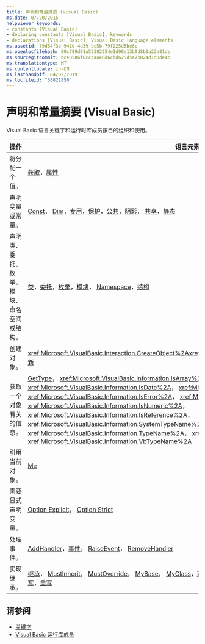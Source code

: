 ```yaml
---
title: 声明和常量摘要 (Visual Basic)
ms.date: 07/20/2015
helpviewer_keywords:
- constants [Visual Basic]
- declaring constants [Visual Basic], keywords
- declarations [Visual Basic], Visual Basic language elements
ms.assetid: 79d64f3e-941d-4d39-bc5b-79f225d5be6e
ms.openlocfilehash: 00c789d01a55382254e1d90a13b9d8b0a23a81de
ms.sourcegitcommit: bce0586f0cccaae6d6cbd625d5a7b824d1d3de4b
ms.translationtype: MT
ms.contentlocale: zh-CN
ms.lasthandoff: 04/02/2019
ms.locfileid: "58821850"
---
```

# <a name="declarations-and-constants-summary-visual-basic"></a>声明和常量摘要 (Visual Basic)
Visual Basic 语言关键字和运行时库成员按目的组织和使用。  
  
|操作|语言元素|  
|------------|----------------------|  
|将分配一个值。|[获取](../../../visual-basic/language-reference/statements/get-statement.md)，[属性](../../../visual-basic/language-reference/statements/property-statement.md)|  
|声明变量或常量。|[Const](../../../visual-basic/language-reference/statements/const-statement.md)， [Dim](../../../visual-basic/language-reference/statements/dim-statement.md)，[专用](../../../visual-basic/language-reference/modifiers/private.md)，[保护](../../../visual-basic/language-reference/modifiers/protected.md)，[公共](../../../visual-basic/language-reference/modifiers/public.md)，[阴影](../../../visual-basic/language-reference/modifiers/shadows.md)， [共享](../../../visual-basic/language-reference/modifiers/shared.md)，[静态](../../../visual-basic/language-reference/modifiers/static.md)|  
|声明类、 委托、 枚举、 模块、 命名空间或结构。|[类](../../../visual-basic/language-reference/statements/class-statement.md)，[委托](../../../visual-basic/language-reference/statements/delegate-statement.md)，[枚举](../../../visual-basic/language-reference/statements/enum-statement.md)，[模块](../../../visual-basic/language-reference/statements/module-statement.md)， [Namespace](../../../visual-basic/language-reference/statements/namespace-statement.md)，[结构](../../../visual-basic/language-reference/statements/structure-statement.md)|  
|创建对象。|<xref:Microsoft.VisualBasic.Interaction.CreateObject%2A><xref:Microsoft.VisualBasic.Interaction.GetObject%2A>，[新](../../../visual-basic/language-reference/operators/new-operator.md)|  
|获取一个对象有关的信息。|[GetType](../../../visual-basic/language-reference/operators/gettype-operator.md)， <xref:Microsoft.VisualBasic.Information.IsArray%2A>， <xref:Microsoft.VisualBasic.Information.IsDate%2A>， <xref:Microsoft.VisualBasic.Information.IsDBNull%2A>， <xref:Microsoft.VisualBasic.Information.IsError%2A>， <xref:Microsoft.VisualBasic.Information.IsNothing%2A>， <xref:Microsoft.VisualBasic.Information.IsNumeric%2A>， <xref:Microsoft.VisualBasic.Information.IsReference%2A>， <xref:Microsoft.VisualBasic.Information.SystemTypeName%2A>， <xref:Microsoft.VisualBasic.Information.TypeName%2A>， <xref:Microsoft.VisualBasic.Information.VarType%2A>， <xref:Microsoft.VisualBasic.Information.VbTypeName%2A>|  
|引用当前对象。|[Me](../../../visual-basic/programming-guide/program-structure/me-my-mybase-and-myclass.md)|  
|需要显式声明变量。|[Option Explicit](../../../visual-basic/language-reference/statements/option-explicit-statement.md)， [Option Strict](../../../visual-basic/language-reference/statements/option-strict-statement.md)|  
|处理事件。|[AddHandler](../../../visual-basic/language-reference/statements/addhandler-statement.md)，[事件](../../../visual-basic/language-reference/statements/event-statement.md)， [RaiseEvent](../../../visual-basic/language-reference/statements/raiseevent-statement.md)， [RemoveHandler](../../../visual-basic/language-reference/statements/removehandler-statement.md)|  
|实现继承。|[继承](../../../visual-basic/language-reference/statements/inherits-statement.md)， [MustInherit](../../../visual-basic/language-reference/modifiers/mustinherit.md)， [MustOverride](../../../visual-basic/language-reference/modifiers/mustoverride.md)， [MyBase](../../../visual-basic/programming-guide/language-features/objects-and-classes/inheritance-basics.md)， [MyClass](../../../visual-basic/programming-guide/language-features/objects-and-classes/inheritance-basics.md)，[新](../../../visual-basic/language-reference/operators/new-operator.md)，[NotInheritable](../../../visual-basic/language-reference/modifiers/notinheritable.md)， [NotOverridable](../../../visual-basic/language-reference/modifiers/notoverridable.md)，[重载](../../../visual-basic/language-reference/modifiers/overloads.md)，[可重写](../../../visual-basic/language-reference/modifiers/overridable.md)，[重写](../../../visual-basic/language-reference/modifiers/overrides.md)|  
  
## <a name="see-also"></a>请参阅

- [关键字](../../../visual-basic/language-reference/keywords/index.md)
- [Visual Basic 运行库成员](../../../visual-basic/language-reference/runtime-library-members.md)
